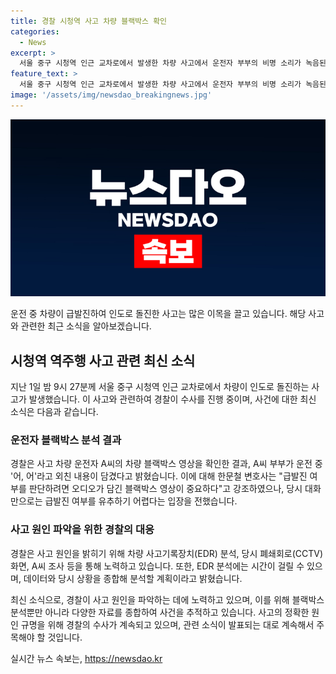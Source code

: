 ```yaml
---
title: 경찰 시청역 사고 차량 블랙박스 확인
categories:
  - News
excerpt: >
  서울 중구 시청역 인근 교차로에서 발생한 차량 사고에서 운전자 부부의 비명 소리가 녹음된 블랙박스가 확인되었다. 하지만 급발진 여부를 확인하기에는 부족하다는 경찰의 입장이다. 사고 원인을 파악하기 위해 차량 사고기록장치(EDR) 분석과 CCTV 화면 등을 확인할 예정이라고 밝혔다. EDR 분석은 1~2개월이 소요될 것으로 전망된다.
feature_text: >
  서울 중구 시청역 인근 교차로에서 발생한 차량 사고에서 운전자 부부의 비명 소리가 녹음된 블랙박스가 확인되었다. 하지만 급발진 여부를 확인하기에는 부족하다는 경찰의 입장이다. 사고 원인을 파악하기 위해 차량 사고기록장치(EDR) 분석과 CCTV 화면 등을 확인할 예정이라고 밝혔다. EDR 분석은 1~2개월이 소요될 것으로 전망된다.
image: '/assets/img/newsdao_breakingnews.jpg'
---
```


<p><img src="/assets/img/newsdao_breakingnews.jpg" alt="ranknews 속보" /></p>

<p data-ke-size="size16">운전 중 차량이 급발진하여 인도로 돌진한 사고는 많은 이목을 끌고 있습니다. 해당 사고와 관련한 최근 소식을 알아보겠습니다.</p>

<h2 data-ke-size="size26">시청역 역주행 사고 관련 최신 소식</h2>

<p data-ke-size="size16">지난 1일 밤 9시 27분께 서울 중구 시청역 인근 교차로에서 차량이 인도로 돌진하는 사고가 발생했습니다. 이 사고와 관련하여 경찰이 수사를 진행 중이며, 사건에 대한 최신 소식은 다음과 같습니다.</p>

<h3 data-ke-size="size24">운전자 블랙박스 분석 결과</h3>

<p data-ke-size="size16">경찰은 사고 차량 운전자 A씨의 차량 블랙박스 영상을 확인한 결과, A씨 부부가 운전 중 '어, 어'라고 외친 내용이 담겼다고 밝혔습니다. 이에 대해 한문철 변호사는 "급발진 여부를 판단하려면 오디오가 담긴 블랙박스 영상이 중요하다"고 강조하였으나, 당시 대화만으로는 급발진 여부를 유추하기 어렵다는 입장을 전했습니다.</p>

<h3 data-ke-size="size24">사고 원인 파악을 위한 경찰의 대응</h3>

<p data-ke-size="size16">경찰은 사고 원인을 밝히기 위해 차량 사고기록장치(EDR) 분석, 당시 폐쇄회로(CCTV) 화면, A씨 조사 등을 통해 노력하고 있습니다. 또한, EDR 분석에는 시간이 걸릴 수 있으며, 데이터와 당시 상황을 종합해 분석할 계획이라고 밝혔습니다.</p>

<p data-ke-size="size16">최신 소식으로, 경찰이 사고 원인을 파악하는 데에 노력하고 있으며, 이를 위해 블랙박스 분석뿐만 아니라 다양한 자료를 종합하여 사건을 추적하고 있습니다. 사고의 정확한 원인 규명을 위해 경찰의 수사가 계속되고 있으며, 관련 소식이 발표되는 대로 계속해서 주목해야 할 것입니다.</p>
실시간 뉴스 속보는, <a href="https://newsdao.kr" rel="dofollow">https://newsdao.kr</a>


